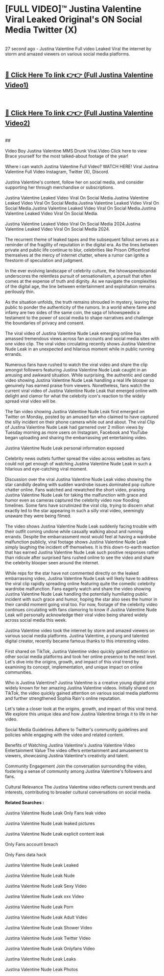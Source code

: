 # [FULL VIDEO]™ Justina Valentine Viral Leaked Original's ON Social Media Twitter (X) <br>
<br>
27 second ago - Justina Valentine Full video Leaked Viral the internet by storm and amazed viewers on various social media platforms.<br>

 <br>

##  <a href="https://play.123hd.live?title=Full Justina_Valentine&ref=git">🔴 Click Here To link 👉👉 (Full Justina Valentine Video1)</a><br>
  <br>

##  <a href="https://play.123hd.live?title=Full Justina_Valentine&ref=git">🔴 Click Here To link 👉👉 (Full Justina Valentine Video2)</a><br>
  <br>
  ##


  <br>

  <br>
Video Boy Justina Valentine MMS Drunk Viral.Video Click here to view Brace yourself for the most talked-about footage of the year!
<br><br>
Where i can watch Justina Valentine Full Video? WATCH HERE! Viral Justina Valentine Full Video Instagram, Twitter (X), Discord.
<br><br>
Justina Valentine's content, follow her on social media, and consider supporting her through merchandise or subscriptions.
<br><br>
Justina Valentine Leaked Video Viral On Social Media.Justina Valentine Leaked Video Viral On Social Media.Justina Valentine Leaked Video Viral On Social Media.Justina Valentine Leaked Video Viral On Social Media.Justina Valentine Leaked Video Viral On Social Media.
<br><br>
Justina Valentine Leaked Video Viral On Social Media 2024.Justina Valentine Leaked Video Viral On Social Media 2024.
<br><br>
The recurrent theme of leaked tapes and the subsequent fallout serves as a reminder of the fragility of reputation in the digital era. As the lines between private and public life continue to blur, celebrities like Prison Officerfind themselves at the mercy of internet chatter, where a rumor can ignite a firestorm of speculation and judgment.
<br><br>
In the ever evolving landscape of celebrity culture, the Ishowspeedscandal underscores the relentless pursuit of sensationalism, a pursuit that often comes at the expense of truth and dignity. As we navigate the complexities of the digital age, the line between entertainment and exploitation remains perilously thin.
<br><br>
As the situation unfolds, the truth remains shrouded in mystery, leaving the public to ponder the authenticity of the rumors. In a world where fame and infamy are two sides of the same coin, the saga of Ishowspeedis a testament to the power of social media to shape narratives and challenge the boundaries of privacy and consent.
<br><br>
The viral video of Justina Valentine Nude Leak emerging online has amassed tremendous views across fan accounts and social media sites with one video clip. The viral video circulating recently shows Justina Valentine Nude Leak in an unexpected and hilarious moment while in public running errands.
<br><br>
Numerous fans have rushed to watch the viral video and share the clip amongst followers featuring Justina Valentine Nude Leak caught in an amusing and awkward situation. While surprising, the authentic and candid video showing Justina Valentine Nude Leak handling a real life blooper so genuinely has earned praise from viewers. Nonetheless, fans watch the current viral video of Justina Valentine Nude Leak that emerged online with delight and clamor for what the celebrity icon's reaction to the widely spread viral video will be.
<br><br>
The fan video showing Justina Valentine Nude Leak first emerged on Twitter on Monday, posted by an amused fan who claimed to have captured the silly incident on their phone camera while out and about. The viral Clip of Justina Valentine Nude Leak had garnered over 2 million views by Tuesday morning as more users on Instagram, Facebook and YouTube began uploading and sharing the embarrassing yet entertaining video.
<br><br>
Justina Valentine Nude Leak personal information exposed
<br><br>
Celebrity news outlets further spread the video across websites as fans could not get enough of watching Justina Valentine Nude Leak in such a hilarious and eye-catching viral moment.
<br><br>
Discussion over the viral Justina Valentine Nude Leak video showing the star candidly dealing with sudden wardrobe issues dominated pop culture chatter online. Fans watched and rewatched the short video, praising Justina Valentine Nude Leak for taking the malfunction with grace and humor even as cameras captured the celebrity video now flooding timelines. Some fans have scrutinized the viral clip, trying to discern what exactly led to the star appearing in such a silly viral video, seemingly unaware they were being filmed.
<br><br>
The video shows Justina Valentine Nude Leak suddenly facing trouble with their outfit coming undone while casually walking about and running errands. Despite the embarrassment most would feel at having a wardrobe malfunction publicly, viral footage shows Justina Valentine Nude Leak simply laughing the incident off themselves. It is this down-to-earth reaction that has earned Justina Valentine Nude Leak such positive responses rather than ridicule after surprised fans rushed online to see the video and share the celebrity blooper seen around the internet.
<br><br>
While reps for the star have not commented directly on the leaked embarrassing video, Justina Valentine Nude Leak will likely have to address the viral clip rapidly spreading online featuring quite the comedic celebrity wardrobe malfunction. Fans eagerly watch and share the video showing Justina Valentine Nude Leak handling the potentially humiliating public incident with such grace and humor, hoping the star also sees the humor in their candid moment going viral too. For now, footage of the celebrity video continues circulating with fans clamoring to know if Justina Valentine Nude Leak will personally acknowledge their viral video being shared widely across social media this week.
<br><br>
Justina Valentine video took the internet by storm and amazed viewers on various social media platforms. Justina Valentine, a young and talented digital creator, recently became famous thanks to this interesting video.
<br><br>
First shared on TikTok, Justina Valentine video quickly gained attention on other social media platforms and took her online presence to the next level. Let's dive into the origins, growth, and impact of this viral trend by examining its concept, implementation, and unique impact on online communities.
<br><br>
Who is Justina Valentine? Justina Valentine is a creative young digital artist widely known for her amazing Justina Valentine videos. Initially shared on TikTok, the video quickly gained attention on various social media platforms and further strengthened Sophia Rain's online reputation.
<br><br>
Let's take a closer look at the origins, growth, and impact of this viral trend. We explore this unique idea and how Justina Valentine brings it to life in her video.
<br><br>
Social Media Guidelines Adhere to Twitter's community guidelines and policies while engaging with the video and related content.
<br><br>
Benefits of Watching Justina Valentine's Justina Valentine Video Entertainment Value The video offers entertainment and amusement to viewers, showcasing Justina Valentine's creativity and talent.
<br><br>
Community Engagement Join the conversation surrounding the video, fostering a sense of community among Justina Valentine's followers and fans.
<br><br>
Cultural Relevance The Justina Valentine video reflects current trends and interests, contributing to broader cultural conversations on social media.
<br><br>
<strong>Related Searches :</strong>
<br><br>
Justina Valentine Nude Leak Only Fans leak video
<br><br>
Justina Valentine Nude Leak leaked pictures
<br><br>
Justina Valentine Nude Leak explicit content leak
<br><br>
Only Fans account breach
<br><br>
Only Fans data hack
<br><br>
Justina Valentine Nude Leak Leaked
<br><br>
Justina Valentine Nude Leak Nude
<br><br>
Justina Valentine Nude Leak Sexy Video
<br><br>
Justina Valentine Nude Leak xxx Video
<br><br>
Justina Valentine Nude Leak Porn
<br><br>
Justina Valentine Nude Leak Adult Video
<br><br>
Justina Valentine Nude Leak Shower Video
<br><br>
Justina Valentine Nude Leak Twitter Video
<br><br>
Justina Valentine Nude Leak Onlyfans Video
<br><br>
Justina Valentine Nude Leak Leaks
<br><br>
Justina Valentine Nude Leak Photos